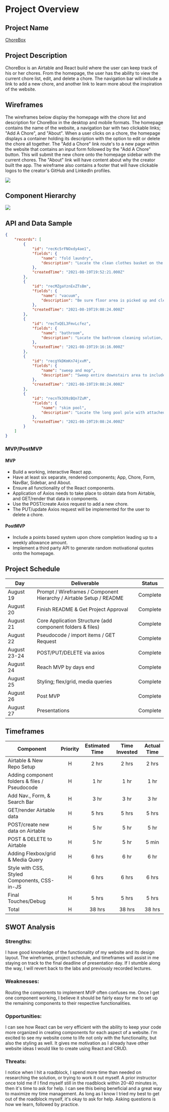 # Project Overview

## Project Name

[ChoreBox](https://github.com/eileen813/chorebox)

## Project Description

ChoreBox is an Airtable and React build where the user can keep track of his or her chores.  From the homepage, the user has the ability to view the current chore list, edit, and delete a chore.  The navigation bar will include a link to add a new chore, and another link to learn more about the inspiration of the website.

## Wireframes

The wireframes below display the homepage with the chore list and description for ChoreBox in the desktop and mobile formats. The homepage contains the name of the website, a navigation bar with two clickable links; "Add A Chore", and "About".  When a user clicks on a chore, the homepage displays a container holding its description with the option to edit or delete the chore all together. The "Add a Chore" link route's to a new page within the website that contains an input form followed by the "Add A Chore" button.  This will submit the new chore onto the homepage sidebar with the current chores.  The "About" link will have content about why the creator built the app.  The wireframe also contains a footer that will have clickable logos to the creator's GitHub and LinkedIn profiles. 

<img src = "client/Assets/Chores WireFrame.png">

## Component Hierarchy

<img src = "client/Assets/Component Hierarchy.png">

## API and Data Sample

```json
{
    "records": [
        {
            "id": "recKc5rFNOxdy4ae1",
            "fields": {
                "name": "fold laundry",
                "description": "Locate the clean clothes basket on the laundry table.  Fold and/or hang all clothes, even if it is not yours.  Teamwork makes the dream work!  Enjoy your crisp clean clothes for the week!"
            },
            "createdTime": "2021-08-19T19:52:21.000Z"
        },
        {
            "id": "recMZgaYznExZTsBm",
            "fields": {
                "name": "vacuum",
                "description": "Be sure floor area is picked up and cleared of any small debris, hanging shoe laces, wires, etc. prior to vacuuming."
            },
            "createdTime": "2021-08-19T19:08:24.000Z"
        },
        {
            "id": "recTxQEL3FmvLcfez",
            "fields": {
                "name": "bathroom",
                "description": "Locate the bathroom cleaning solution, sponge, paper towels, and any other cleaning supplies you may need.  Scrub sink, toilet, and shower, paying careful attention to any stubborn stains.  Be sure to clean around the bottom of the toilet as well.  Windex the mirror, and enjoy your sparkling clean bathroom!"
            },
            "createdTime": "2021-08-19T19:16:16.000Z"
        },
        {
            "id": "recgYkDKmKn74jxvM",
            "fields": {
                "name": "sweep and mop",
                "description": "Sweep entire downstairs area to include guest room and bathroom.  Once complete, fill mop bucket with hot water and mix in mop solution.  Turn on your favorite tunes and start mopping, paying careful attention to scuff marks/sticky areas (if any)."
            },
            "createdTime": "2021-08-19T19:08:24.000Z"
        },
        {
            "id": "recnTk3O9zBQn7ZuM",
            "fields": {
                "name": "skim pool",
                "description": "Locate the long pool pole with attached net.  Carefully skim the top of the pool water to remove any and all debris.  Empty net in the lawn area after each pass."
            },
            "createdTime": "2021-08-19T19:08:24.000Z"
        }
    ]
}
```

### MVP/PostMVP

#### MVP 

- Build a working, interactive React app.
- Have at least six separate, rendered components; App, Chore, Form, NavBar, Sidebar, and About.
- Ensure all functionality of the React components. 
- Application of Axios needs to take place to obtain data from Airtable, and GET/render that data in components.
- Use the POST/create Axios request to add a new chore.
- The PUT/update Axios request will be implemented for the user to delete a chore.

#### PostMVP

- Include a points based system upon chore completion leading up to a weekly allowance amount.
- Implement a third party API to generate random motivational quotes onto the homepage.

## Project Schedule

|  Day | Deliverable | Status
|---|---| ---|
|August 19| Prompt / Wireframes / Component Hierarchy / Airtable Setup / README | Complete
|August 20| Finish README & Get Project Approval | Complete
|August 21| Core Application Structure (add component folders & files) | Complete
|August 22| Pseudocode / import items / GET Request | Complete
|August 23-24| POST/PUT/DELETE via axios  | Complete
|August 24| Reach MVP by days end | Complete
|August 25| Styling; flex/grid, media queries | Complete
|August 26| Post MVP | Complete
|August 27| Presentations | Complete

## Timeframes

| Component | Priority | Estimated Time | Time Invested | Actual Time |
| --- | :---: |  :---: | :---: | :---: |
| Airtable & New Repo Setup | H | 2 hrs| 2 hrs | 2 hrs |
| Adding component folders & files / Pseudocode | H | 1 hr| 1 hr | 1 hr |
| Add Nav., Form, & Search Bar | H | 3 hr| 3 hr | 3 hr |
| GET/render Airtable data | H | 5 hrs| 5 hrs | 5 hrs |
| POST/create new data on Airtable | H | 5 hr| 5 hr | 5 hr |
| POST & DELETE to Airtable | H | 5 hr| 5 hr | 5 min |
| Adding Flexbox/grid & Media Query | H | 6 hrs| 6 hr | 6 hr |
| Style with CSS, Styled Components, CSS-in-JS | H | 6 hrs| 6 hrs | 6 hrs |
| Final Touches/Debug | H | 5 hrs| 5 hrs | 5 hrs |
| Total | H | 38 hrs| 38 hrs | 38 hrs |

## SWOT Analysis

### Strengths:
I have good knowledge of the functionality of my website and its design layout. The wireframes, project schedule, and timeframes will assist in me staying on track to the final deadline of presentation day. If I stumble along the way, I will revert back to the labs and previously recorded lectures.

### Weaknesses: 

Routing the components to implement MVP often confuses me.  Once I get one component working, I believe it should be fairly easy for me to set up the remaining components to their respective functionalities.

### Opportunities:

I can see how React can be very efficient with the ability to keep your code more organized in creating components for each aspect of a website.  I'm excited to see my website come to life not only with the functionality, but also the styling as well.  It gives me motivation as I already have other website ideas I would like to create using React and CRUD.

### Threats:

I notice when I hit a roadblock, I spend more time than needed on researching the solution, or trying to work it out myself.  A prior instructor once told me if I find myself still in the roadblock within 20-40 minutes in, then it's time to ask for help.  I can see this being beneficial and a great way to maximize my time management.  As long as I know I tried my best to get out of the roadblock myself, it's okay to ask for help.  Asking questions is how we learn, followed by practice.